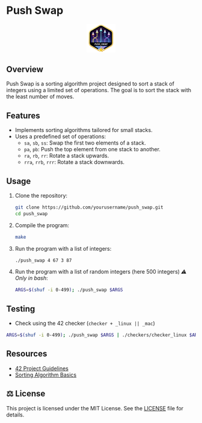 # Push Swap

<p align="center">
	<img src="img/push_swapm.png" alt="Push Swap Badge" width="15%">
</p>


## Overview
Push Swap is a sorting algorithm project designed to sort a stack of integers using a limited set of operations. The goal is to sort the stack with the least number of moves.

## Features
- Implements sorting algorithms tailored for small stacks.
- Uses a predefined set of operations:
	- `sa`, `sb`, `ss`: Swap the first two elements of a stack.
	- `pa`, `pb`: Push the top element from one stack to another.
	- `ra`, `rb`, `rr`: Rotate a stack upwards.
	- `rra`, `rrb`, `rrr`: Rotate a stack downwards.

## Usage
1. Clone the repository:
	 ```bash
	 git clone https://github.com/yourusername/push_swap.git
	 cd push_swap
	 ```
2. Compile the program:
	 ```bash
	 make
	 ```
3. Run the program with a list of integers:
	 ```bash
	 ./push_swap 4 67 3 87
	 ```
4. Run the program with a list of random integers (here 500 integers) _⚠️ Only in bash_:
	 ```bash
	 ARGS=$(shuf -i 0-499); ./push_swap $ARGS
	 ```

## Testing

- Check using the 42 checker (`checker + _linux || _mac`)
```bash
ARGS=$(shuf -i 0-499); ./push_swap $ARGS | ./checkers/checker_linux $ARGS
```

## Resources
- [42 Project Guidelines](https://projects.intra.42.fr)
- [Sorting Algorithm Basics](https://en.wikipedia.org/wiki/Sorting_algorithm)


## ⚖️ License

This project is licensed under the MIT License. See the [LICENSE](LICENSE) file for details.
